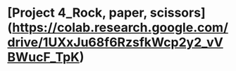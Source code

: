 # [Project 4_Rock, paper, scissors] (https://colab.research.google.com/drive/1UXxJu68f6RzsfkWcp2y2_vVBWucF_TpK)
